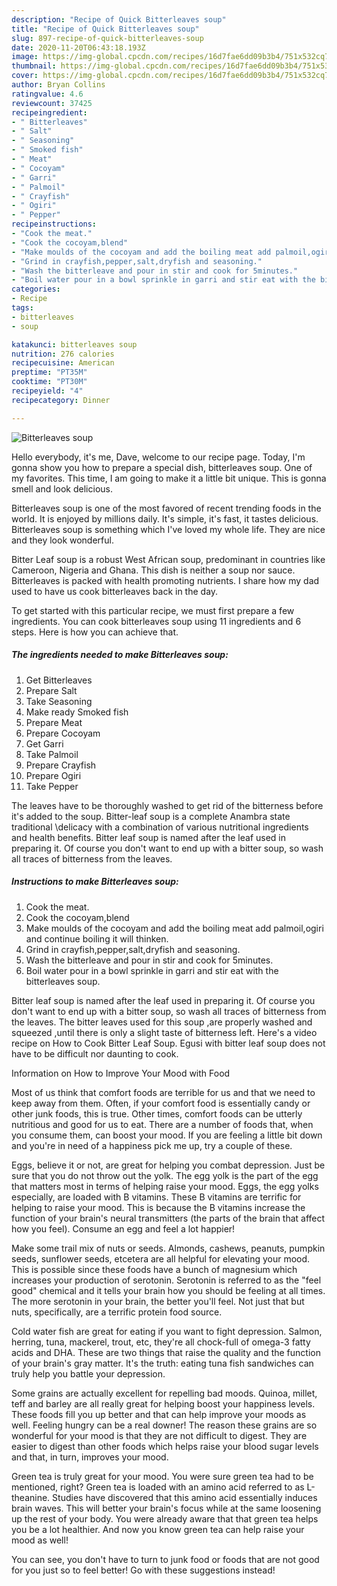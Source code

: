```yaml
---
description: "Recipe of Quick Bitterleaves soup"
title: "Recipe of Quick Bitterleaves soup"
slug: 897-recipe-of-quick-bitterleaves-soup
date: 2020-11-20T06:43:18.193Z
image: https://img-global.cpcdn.com/recipes/16d7fae6dd09b3b4/751x532cq70/bitterleaves-soup-recipe-main-photo.jpg
thumbnail: https://img-global.cpcdn.com/recipes/16d7fae6dd09b3b4/751x532cq70/bitterleaves-soup-recipe-main-photo.jpg
cover: https://img-global.cpcdn.com/recipes/16d7fae6dd09b3b4/751x532cq70/bitterleaves-soup-recipe-main-photo.jpg
author: Bryan Collins
ratingvalue: 4.6
reviewcount: 37425
recipeingredient:
- " Bitterleaves"
- " Salt"
- " Seasoning"
- " Smoked fish"
- " Meat"
- " Cocoyam"
- " Garri"
- " Palmoil"
- " Crayfish"
- " Ogiri"
- " Pepper"
recipeinstructions:
- "Cook the meat."
- "Cook the cocoyam,blend"
- "Make moulds of the cocoyam and add the boiling meat add palmoil,ogiri and continue boiling it will thinken."
- "Grind in crayfish,pepper,salt,dryfish and seasoning."
- "Wash the bitterleave and pour in stir and cook for 5minutes."
- "Boil water pour in a bowl sprinkle in garri and stir eat with the bitterleaves soup."
categories:
- Recipe
tags:
- bitterleaves
- soup

katakunci: bitterleaves soup 
nutrition: 276 calories
recipecuisine: American
preptime: "PT35M"
cooktime: "PT30M"
recipeyield: "4"
recipecategory: Dinner

---
```



![Bitterleaves soup](https://img-global.cpcdn.com/recipes/16d7fae6dd09b3b4/751x532cq70/bitterleaves-soup-recipe-main-photo.jpg)

Hello everybody, it's me, Dave, welcome to our recipe page. Today, I'm gonna show you how to prepare a special dish, bitterleaves soup. One of my favorites. This time, I am going to make it a little bit unique. This is gonna smell and look delicious.

Bitterleaves soup is one of the most favored of recent trending foods in the world. It is enjoyed by millions daily. It's simple, it's fast, it tastes delicious. Bitterleaves soup is something which I've loved my whole life. They are nice and they look wonderful.

Bitter Leaf soup is a robust West African soup, predominant in countries like Cameroon, Nigeria and Ghana. This dish is neither a soup nor sauce. Bitterleaves is packed with health promoting nutrients. I share how my dad used to have us cook bitterleaves back in the day.


To get started with this particular recipe, we must first prepare a few ingredients. You can cook bitterleaves soup using 11 ingredients and 6 steps. Here is how you can achieve that.

<!--inarticleads1-->

##### The ingredients needed to make Bitterleaves soup:

1. Get  Bitterleaves
1. Prepare  Salt
1. Take  Seasoning
1. Make ready  Smoked fish
1. Prepare  Meat
1. Prepare  Cocoyam
1. Get  Garri
1. Take  Palmoil
1. Prepare  Crayfish
1. Prepare  Ogiri
1. Take  Pepper


The leaves have to be thoroughly washed to get rid of the bitterness before it&#39;s added to the soup. Bitter-leaf soup is a complete Anambra state traditional \delicacy with a combination of various nutritional ingredients and health benefits. Bitter leaf soup is named after the leaf used in preparing it. Of course you don&#39;t want to end up with a bitter soup, so wash all traces of bitterness from the leaves. 

<!--inarticleads2-->

##### Instructions to make Bitterleaves soup:

1. Cook the meat.
1. Cook the cocoyam,blend
1. Make moulds of the cocoyam and add the boiling meat add palmoil,ogiri and continue boiling it will thinken.
1. Grind in crayfish,pepper,salt,dryfish and seasoning.
1. Wash the bitterleave and pour in stir and cook for 5minutes.
1. Boil water pour in a bowl sprinkle in garri and stir eat with the bitterleaves soup.


Bitter leaf soup is named after the leaf used in preparing it. Of course you don&#39;t want to end up with a bitter soup, so wash all traces of bitterness from the leaves. The bitter leaves used for this soup ,are properly washed and squeezed ,until there is only a slight taste of bitterness left. Here&#39;s a video recipe on How to Cook Bitter Leaf Soup. Egusi with bitter leaf soup does not have to be difficult nor daunting to cook. 

Information on How to Improve Your Mood with Food


Most of us think that comfort foods are terrible for us and that we need to keep away from them. Often, if your comfort food is essentially candy or other junk foods, this is true. Other times, comfort foods can be utterly nutritious and good for us to eat. There are a number of foods that, when you consume them, can boost your mood. If you are feeling a little bit down and you're in need of a happiness pick me up, try a couple of these.

Eggs, believe it or not, are great for helping you combat depression. Just be sure that you do not throw out the yolk. The egg yolk is the part of the egg that matters most in terms of helping raise your mood. Eggs, the egg yolks especially, are loaded with B vitamins. These B vitamins are terrific for helping to raise your mood. This is because the B vitamins increase the function of your brain's neural transmitters (the parts of the brain that affect how you feel). Consume an egg and feel a lot happier!

Make some trail mix of nuts or seeds. Almonds, cashews, peanuts, pumpkin seeds, sunflower seeds, etcetera are all helpful for elevating your mood. This is possible since these foods have a bunch of magnesium which increases your production of serotonin. Serotonin is referred to as the "feel good" chemical and it tells your brain how you should be feeling at all times. The more serotonin in your brain, the better you'll feel. Not just that but nuts, specifically, are a terrific protein food source.

Cold water fish are great for eating if you want to fight depression. Salmon, herring, tuna, mackerel, trout, etc, they're all chock-full of omega-3 fatty acids and DHA. These are two things that raise the quality and the function of your brain's gray matter. It's the truth: eating tuna fish sandwiches can truly help you battle your depression. 

Some grains are actually excellent for repelling bad moods. Quinoa, millet, teff and barley are all really great for helping boost your happiness levels. These foods fill you up better and that can help improve your moods as well. Feeling hungry can be a real downer! The reason these grains are so wonderful for your mood is that they are not difficult to digest. They are easier to digest than other foods which helps raise your blood sugar levels and that, in turn, improves your mood.

Green tea is truly great for your mood. You were sure green tea had to be mentioned, right? Green tea is loaded with an amino acid referred to as L-theanine. Studies have discovered that this amino acid essentially induces brain waves. This will better your brain's focus while at the same loosening up the rest of your body. You were already aware that that green tea helps you be a lot healthier. And now you know green tea can help raise your mood as well!

You can see, you don't have to turn to junk food or foods that are not good for you just so to feel better! Go  with  these suggestions  instead!

